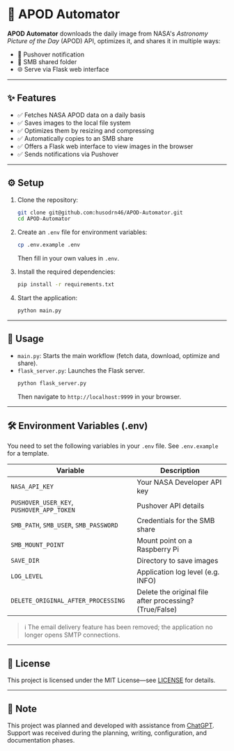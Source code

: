 # 🚀 APOD Automator

**APOD Automator** downloads the daily image from NASA's _Astronomy Picture of the Day_ (APOD) API, optimizes it, and shares it in multiple ways:

- 📱 Pushover notification
- 📁 SMB shared folder
- 🌐 Serve via Flask web interface

---

## ✨ Features

- ✅ Fetches NASA APOD data on a daily basis
- ✅ Saves images to the local file system
- ✅ Optimizes them by resizing and compressing
- ✅ Automatically copies to an SMB share
- ✅ Offers a Flask web interface to view images in the browser
- ✅ Sends notifications via Pushover

---

## ⚙️ Setup

1. Clone the repository:
   ```bash
   git clone git@github.com:husodrn46/APOD-Automator.git
   cd APOD-Automator
   ```

2. Create an `.env` file for environment variables:
   ```bash
   cp .env.example .env
   ```
   Then fill in your own values in `.env`.

3. Install the required dependencies:
   ```bash
   pip install -r requirements.txt
   ```

4. Start the application:
   ```bash
   python main.py
   ```

---

## 🧪 Usage

- `main.py`: Starts the main workflow (fetch data, download, optimize and share).
- `flask_server.py`: Launches the Flask server.
   ```bash
   python flask_server.py
   ```
   Then navigate to `http://localhost:9999` in your browser.

---

## 🛠 Environment Variables (.env)

You need to set the following variables in your `.env` file.
See `.env.example` for a template.

| Variable | Description |
|----------|-------------|
| `NASA_API_KEY` | Your NASA Developer API key |
| `PUSHOVER_USER_KEY`, `PUSHOVER_APP_TOKEN` | Pushover API details |
| `SMB_PATH`, `SMB_USER`, `SMB_PASSWORD` | Credentials for the SMB share |
| `SMB_MOUNT_POINT` | Mount point on a Raspberry Pi |
| `SAVE_DIR` | Directory to save images |
| `LOG_LEVEL` | Application log level (e.g. INFO) |
| `DELETE_ORIGINAL_AFTER_PROCESSING` | Delete the original file after processing? (True/False)

> ℹ️ The email delivery feature has been removed; the application no longer opens SMTP connections.

---

## 🧾 License

This project is licensed under the MIT License—see [LICENSE](LICENSE) for details.

---

## 🤖 Note

This project was planned and developed with assistance from [ChatGPT](https://openai.com/chatgpt).
Support was received during the planning, writing, configuration, and documentation phases.
